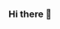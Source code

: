### Hi there 👋
<!--
I'm Valentine! I'm a logical and results-driven Web Developer dedicated to building and optimizing user-focused websites for users with various business objectives. Judicious and creative when crafting effective websites, apps and platforms to propel competitive advantage and revenue growth. Technically proficient and analytical problem solver with calm and focused demeanor.

I created [Remote Yes](https://remote-yes.vercel.app), [Radius Puppy](https://radius-puppy.netlify.app), [Trunc Js](https://truncjs.vercel.app), [inkmbt](https://inkmbt.vercel.app), [uniquechars](https://uniquechars.vercel.app), [readCount](https://readcount.vercel.app) and many other projects.


- 🔭 I’m currently working on ...
- 🌱 I’m currently learning ...
- 👯 I’m looking to collaborate on ...
- 🤔 I’m looking for help with ...

- 💬 Ask me about: Open source ❤️, JavaScript, Front-end development and Branding.
- 📫 How to reach me: Drop me a message [@vahlcode](https://twitter.com/vahlcode)
- 😄 Pronouns: He/him
- ⚡ Fun fact: I love Open source and I look forward to building and contributing to more open source projects.

### Catch me on...

- [Twitter](https://twitter.com/vahlcode) 
- [Linkedin](https://linkedin.com/in/vahlcode) 
- [Dev](https://dev.to/vahlcode) 
- [Hashnode](https://hashnode.com/@vahlcode)
-->
